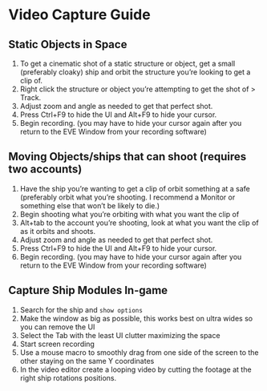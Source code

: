 # Video Capture Guide

## Static Objects in Space
1. To get a cinematic shot of a static structure or object, get a small (preferably cloaky) ship and orbit the structure you’re looking to get a clip of.
2. Right click the structure or object you’re attempting to get the shot of > Track.
3. Adjust zoom and angle as needed to get that perfect shot.
4. Press Ctrl+F9 to hide the UI and Alt+F9 to hide your cursor.
5. Begin recording. (you may have to hide your cursor again after you return to the EVE Window from your recording software)

## Moving Objects/ships that can shoot (requires two accounts)
1. Have the ship you’re wanting to get a clip of orbit something at a safe (preferably orbit what you’re shooting. I recommend a Monitor or something else that won’t be likely to die.)
2. Begin shooting what you’re orbiting with what you want the clip of
3. Alt+tab to the account you’re shooting, look at what you want the clip of as it orbits and shoots.
4. Adjust zoom and angle as needed to get that perfect shot.
5. Press Ctrl+F9 to hide the UI and Alt+F9 to hide your cursor.
6. Begin recording. (you may have to hide your cursor again after you return to the EVE Window from your recording software)

## Capture Ship Modules In-game
1. Search for the ship and `show options`
2. Make the window as big as possible, this works best on ultra wides so you can remove the UI
3. Select the Tab with the least UI clutter maximizing the space
4. Start screen recording
5. Use a mouse macro to smoothly drag from one side of the screen to the other staying on the same Y coordinates
6. In the video editor create a looping video by cutting the footage at the right ship rotations positions.

